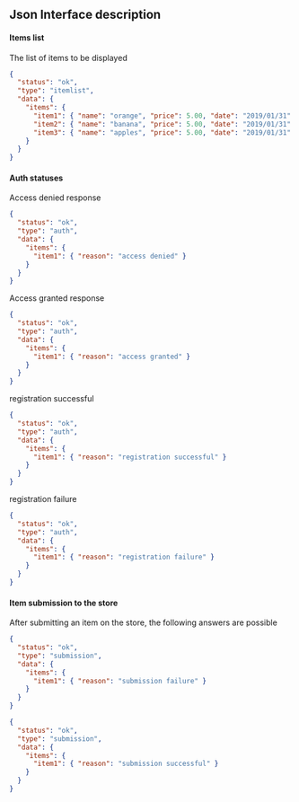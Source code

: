 
## Json Interface description

#### Items list

The list of items to be displayed

```json
{
  "status": "ok",
  "type": "itemlist",
  "data": {
    "items": {
      "item1": { "name": "orange", "price": 5.00, "date": "2019/01/31" },
      "item2": { "name": "banana", "price": 5.00, "date": "2019/01/31" },
      "item3": { "name": "apples", "price": 5.00, "date": "2019/01/31" }
    }
  }
}
```

#### Auth statuses

Access denied response

```json
{
  "status": "ok",
  "type": "auth",
  "data": {
    "items": {
      "item1": { "reason": "access denied" }
    }
  }
}
```

Access granted response

```json
{
  "status": "ok",
  "type": "auth",
  "data": {
    "items": {
      "item1": { "reason": "access granted" }
    }
  }
}
```

registration successful

```json
{
  "status": "ok",
  "type": "auth",
  "data": {
    "items": {
      "item1": { "reason": "registration successful" }
    }
  }
}
```

registration failure

```json
{
  "status": "ok",
  "type": "auth",
  "data": {
    "items": {
      "item1": { "reason": "registration failure" }
    }
  }
}
```

#### Item submission to the store

After submitting an item on the store, the following answers are possible

```json
{
  "status": "ok",
  "type": "submission",
  "data": {
    "items": {
      "item1": { "reason": "submission failure" }
    }
  }
}
```


```json
{
  "status": "ok",
  "type": "submission",
  "data": {
    "items": {
      "item1": { "reason": "submission successful" }
    }
  }
}
```
